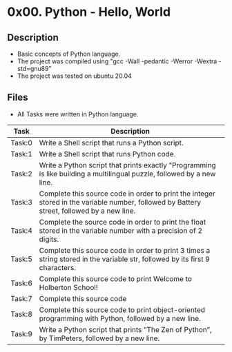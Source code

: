 # 0x00. Python - Hello, World

## Description
- Basic concepts of Python language.
- The project was compiled using "gcc -Wall -pedantic -Werror -Wextra -std=gnu89"
- The project was tested on ubuntu 20.04

## Files
- All Tasks were written in Python language.

| Task | Description |
| ---- | ----------- |
| Task:0 | Write a Shell script that runs a Python script. |
| Task:1 | Write a Shell script that runs Python code. |
| Task:2 | Write a Python script that prints exactly "Programming is like building a multilingual puzzle, followed by a new line. |
| Task:3 | Complete this source code in order to print the integer stored in the variable number, followed by Battery street, followed by a new line. |
| Task:4 | Complete the source code in order to print the float stored in the variable number with a precision of 2 digits. |
| Task:5 | Complete this source code in order to print 3 times a string stored in the variable str, followed by its first 9 characters. |
| Task:6 | Complete this source code to print Welcome to Holberton School! | 
| Task:7 | Complete this source code |
| Task:8 | Complete this source code to print object-oriented programming with Python, followed by a new line. |
| Task:9 | Write a Python script that prints “The Zen of Python”, by TimPeters, followed by a new line. |

